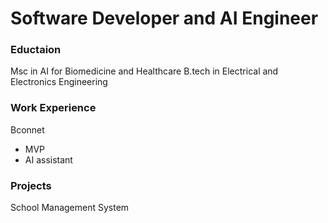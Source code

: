 # Software Developer and AI Engineer


### Eductaion
Msc in AI for Biomedicine and Healthcare
B.tech in Electrical and Electronics Engineering

### Work Experience
Bconnet
- MVP
- AI assistant

### Projects
School Management System
